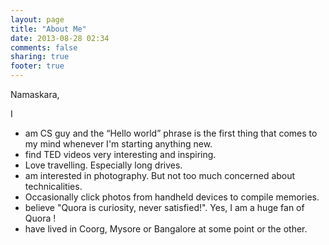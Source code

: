 ```yaml
---
layout: page
title: "About Me"
date: 2013-08-28 02:34
comments: false
sharing: true
footer: true
---
```

Namaskara, 

I

* am CS guy and the “Hello world” phrase is the first thing that comes to my mind whenever I'm starting anything new.
* find TED videos very interesting and inspiring.
* Love travelling. Especially long drives. 
* am interested in photography. But not too much concerned about technicalities. 
* Occasionally click photos from handheld devices to compile memories.
* believe "Quora is curiosity, never satisfied!". Yes, I am a huge fan of Quora !
* have lived in Coorg, Mysore or Bangalore at some point or the other.